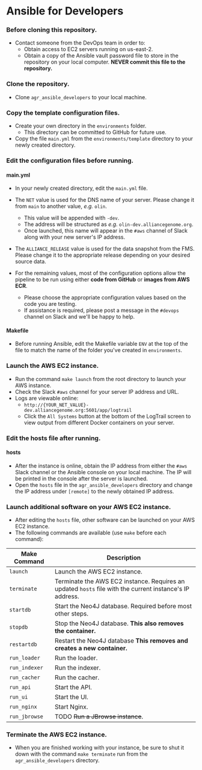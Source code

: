 # Ansible for Developers

### Before cloning this repository.
- Contact someone from the DevOps team in order to:
    - Obtain access to EC2 servers running on us-east-2.
    - Obtain a copy of the Ansible vault password file to store in the repository on your local computer. **NEVER commit this file to the repository.**
    
### Clone the repository.
- Clone `agr_ansible_developers` to your local machine.

### Copy the template configuration files.
- Create your own directory in the `environments` folder. 
    - This directory can be committed to GitHub for future use.
- Copy the file `main.yml` from the `environments/template` directory to your newly created directory.

### Edit the configuration files before running.
#### main.yml
- In your newly created directory, edit the `main.yml` file.
- The `NET` value is used for the DNS name of your server. Please change it from `main` to another value, _e.g._ `olin`.
    - This value will be appended with `-dev`. 
    - The address will be structured as _e.g._ `olin-dev.alliancegenome.org`.
    - Once launched, this name will appear in the `#aws` channel of Slack along with your new server's IP address.
    
- The `ALLIANCE_RELEASE` value is used for the data snapshot from the FMS. Please change it to the appropriate release depending on your desired source data.

- For the remaining values, most of the configuration options allow the pipeline to be run using either **code from GitHub** or **images from AWS ECR**.
    - Please choose the appropriate configuration values based on the code you are testing.
    - If assistance is required, please post a message in the `#devops` channel on Slack and we'll be happy to help.
#### Makefile
- Before running Ansible, edit the Makefile variable `ENV` at the top of the file to match the name of the folder you've created in `environments`.

### Launch the AWS EC2 instance.
- Run the command `make launch` from the root directory to launch your AWS instance.
- Check the Slack `#aws` channel for your server IP address and URL.
- Logs are viewable online: 
    - `http://{YOUR_NET_VALUE}-dev.alliancegenome.org:5601/app/logtrail`
    - Click the `All Systems` button at the bottom of the LogTrail screen to view output from different Docker containers on your server.

### Edit the hosts file after running.
#### hosts
- After the instance is online, obtain the IP address from either the `#aws` Slack channel or the Ansible console on your local machine. The IP will be printed in the console after the server is launched.
- Open the `hosts` file in the `agr_ansible_developers` directory and change the IP address under `[remote]` to the newly obtained IP address.

### Launch additional software on your AWS EC2 instance.
- After editing the `hosts` file, other software can be launched on your AWS EC2 instance.
- The following commands are available (use `make` before each command):

| Make Command | Description |
|---|---|
|`launch`| Launch the AWS EC2 instance.|
|`terminate`| Terminate the AWS EC2 instance. Requires an updated `hosts` file with the current instance's IP address.|
|`startdb`| Start the Neo4J database. Required before most other steps.|
|`stopdb`| Stop the Neo4J database. **This also removes the container.**|
|`restartdb` | Restart the Neo4J database **This removes and creates a new container.**|
|`run_loader`| Run the loader.|
|`run_indexer`| Run the indexer.|
|`run_cacher`| Run the cacher.|
|`run_api`| Start the API.|
|`run_ui`| Start the UI.|
|`run_nginx`| Start Nginx.|
|`run_jbrowse`| TODO ~~Run a JBrowse instance~~.|

### Terminate the AWS EC2 instance.
- When you are finished working with your instance, be sure to shut it down with the command `make terminate` run from the `agr_ansible_developers` directory.